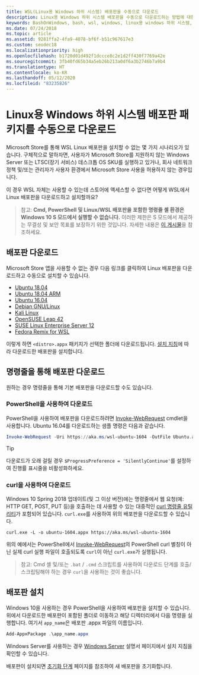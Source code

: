 ```yaml
---
title: WSL(Linux용 Windows 하위 시스템) 배포판을 수동으로 다운로드
description: Linux용 Windows 하위 시스템 배포판을 수동으로 다운로드하는 방법에 대한 지침입니다.
keywords: BashOnWindows, bash, wsl, windows, linux용 windows 하위 시스템, WSL, windows 하위 시스템, 배포판, ubuntu, openSUSE, SLES, debian, kali
ms.date: 07/24/2018
ms.topic: article
ms.assetid: 9281ffa2-4fa9-4078-bf6f-b51c967617e3
ms.custom: seodec18
ms.localizationpriority: high
ms.openlocfilehash: b1720d01d492f1dccce8c2e1d2ff430f7769a42e
ms.sourcegitcommit: 3fb40fd65b34a5eb26b213a0df6a3b2746b7a9b4
ms.translationtype: HT
ms.contentlocale: ko-KR
ms.lasthandoff: 05/12/2020
ms.locfileid: "83235826"
---
```

# <a name="manually-download-windows-subsystem-for-linux-distro-packages"></a>Linux용 Windows 하위 시스템 배포판 패키지를 수동으로 다운로드

Microsoft Store를 통해 WSL Linux 배포판을 설치할 수 없는 몇 가지 시나리오가 있습니다. 구체적으로 말하자면, 사용자가 Microsoft Store를 지원하지 않는 Windows Server 또는 LTSC(장기 서비스) 데스크톱 OS SKU를 실행하고 있거나, 회사 네트워크 정책 및/또는 관리자가 사용자 환경에서 Microsoft Store 사용을 허용하지 않는 경우입니다.

이 경우 WSL 자체는 사용할 수 있는데 스토어에 액세스할 수 없다면 어떻게 WSL에서 Linux 배포판을 다운로드하고 설치할까요?

> 참고: **Cmd, PowerShell 및 Linux/WSL 배포판을 포함한 명령줄 셸 환경은 Windows 10 S 모드에서 실행할 수 없습니다.** 이러한 제한은 S 모드에서 제공하는 무결성 및 보안 목표를 보장하기 위한 것입니다. 자세한 내용은 [이 게시물](https://blogs.msdn.microsoft.com/commandline/2017/05/18/will-linux-distros-run-on-windows-10-s/)을 참조하세요.

## <a name="downloading-distros"></a>배포판 다운로드

Microsoft Store 앱을 사용할 수 없는 경우 다음 링크를 클릭하여 Linux 배포판을 다운로드하고 수동으로 설치할 수 있습니다.
* [Ubuntu 18.04](https://aka.ms/wsl-ubuntu-1804)
* [Ubuntu 18.04 ARM](https://aka.ms/wsl-ubuntu-1804-arm)
* [Ubuntu 16.04](https://aka.ms/wsl-ubuntu-1604)
* [Debian GNU/Linux](https://aka.ms/wsl-debian-gnulinux)
* [Kali Linux](https://aka.ms/wsl-kali-linux-new)
* [OpenSUSE Leap 42](https://aka.ms/wsl-opensuse-42)
* [SUSE Linux Enterprise Server 12](https://aka.ms/wsl-sles-12)
* [Fedora Remix for WSL](https://github.com/WhitewaterFoundry/WSLFedoraRemix/releases/)

이렇게 하면 `<distro>.appx` 패키지가 선택한 폴더에 다운로드됩니다. [설치 지침](#installing-your-distro)에 따라 다운로드한 배포판을 설치합니다.

## <a name="downloading-distros-via-the-command-line"></a>명령줄을 통해 배포판 다운로드
원하는 경우 명령줄을 통해 기본 배포판을 다운로드할 수도 있습니다.

 ### <a name="download-using-powershell"></a>PowerShell을 사용하여 다운로드
 PowerShell을 사용하여 배포판을 다운로드하려면 [Invoke-WebRequest](https://msdn.microsoft.com/powershell/reference/5.1/microsoft.powershell.utility/invoke-webrequest) cmdlet을 사용합니다. Ubuntu 16.04를 다운로드하는 샘플 명령은 다음과 같습니다.

```powershell
Invoke-WebRequest -Uri https://aka.ms/wsl-ubuntu-1604 -OutFile Ubuntu.appx -UseBasicParsing
```

> [!TIP]
> 다운로드가 오래 걸릴 경우 `$ProgressPreference = 'SilentlyContinue'`를 설정하여 진행률 표시줄을 비활성화하세요.

### <a name="download-using-curl"></a>curl을 사용하여 다운로드
Windows 10 Spring 2018 업데이트(및 그 이상 버전)에는 명령줄에서 웹 요청(예: HTTP GET, POST, PUT 등)을 호출하는 데 사용할 수 있는 대중적인 [curl 명령줄 유틸리티](https://curl.haxx.se/)가 포함되어 있습니다. `curl.exe`를 사용하여 위의 배포판을 다운로드할 수 있습니다.

```console
curl.exe -L -o ubuntu-1604.appx https://aka.ms/wsl-ubuntu-1604
```

위의 예에서는 PowerShell에서 [Invoke-WebRequest](https://docs.microsoft.com/powershell/module/microsoft.powershell.utility/invoke-webrequest?view=powershell-6)의 PowerShell curl 별칭이 아닌 실제 curl 실행 파일이 호출되도록 `curl`이 아닌 `curl.exe`가 실행됩니다.

> 참고: Cmd 셸 및/또는 `.bat` / `.cmd` 스크립트를 사용하여 다운로드 단계를 호출/스크립팅해야 하는 경우 `curl`을 사용하는 것이 좋습니다.

## <a name="installing-your-distro"></a>배포판 설치
Windows 10을 사용하는 경우 PowerShell을 사용하여 배포판을 설치할 수 있습니다. 위에서 다운로드한 배포판이 포함된 폴더로 이동하고 해당 디렉터리에서 다음 명령을 실행합니다. 여기서 `app_name`은 배포판 .appx 파일의 이름입니다.  
```Powershell
Add-AppxPackage .\app_name.appx
```

Windows Server를 사용하는 경우 [Windows Server](install-on-server.md) 설명서 페이지에서 설치 지침을 확인할 수 있습니다.

배포판이 설치되면 [초기화 단계](initialize-distro.md) 페이지를 참조하여 새 배포판을 초기화합니다.
